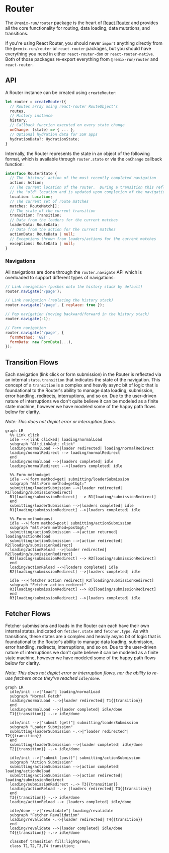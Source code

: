 # Router

The `@remix-run/router` package is the heart of [React Router](https://github.com/remix-run/react-router) and provides all the core functionality for routing, data loading, data mutations,
and transitions.

If you're using React Router, you should never `import` anything directly from
the `@remix-run/router` or `react-router` packages, but you should have everything
you need in either `react-router-dom` or `react-router-native`. Both of those
packages re-export everything from `@remix-run/router` and `react-router`.

## API

A Router instance can be created using `createRouter`:

```js
let router = createRouter({
  // Routes array using react-router RouteObject's
  routes,
  // History instance
  history,
  // Callback function executed on every state change
  onChange: (state) => { ... },
  // Optional hydration data for SSR apps
  hydrationData?: HydrationState;
}
```

Internally, the Router represents the state in an object of the following format, which is available through `router.state` or via the `onChange` callback function:

```ts
interface RouterState {
  // The `history` action of the most recently completed navigation
  action: Action;
  // The current location of the router.  During a transition this reflects
  // the "old" location and is updated upon completion of the navigation
  location: Location;
  // The current set of route matches
  matches: RouteMatch[];
  // The state of the current transition
  transition: Transition;
  // Data from the loaders for the current matches
  loaderData: RouteData;
  // Data from the action for the current matches
  actionData: RouteData | null;
  // Exceptions thrown from loaders/actions for the current matches
  exceptions: RouteData | null;
}
```

### Navigations

All navigations are done through the `router.navigate` API which is overloaded to support different types of navigations:

```js
// Link navigation (pushes onto the history stack by default)
router.navigate('/page');

// Link navigation (replacing the history stack)
router.navigate('/page', { replace: true });

// Pop navigation (moving backward/forward in the history stack)
router.navigate(-1);

// Form navigation
router.navigate('/page', {
  formMethod: 'GET',
  formData: new FormData(...),
});
```

## Transition Flows

Each navigation (link click or form submission) in the Router is reflected via an internal `state.transition` that indicates the state of the navigation. This concept of a `transition` is a complex and heavily async bit of logic that is foundational to the Router's ability to manage data loading, submission, error handling, redirects, interruptions, and so on. Due to the user-driven nature of interruptions we don't quite believe it can be modeled as a finite state machine, however we have modeled some of the happy path flows below for clarity.

_Note: This does not depict error or interruption flows._

```mermaid
graph LR
  %% Link click
  idle -->|link clicked| loading/normalLoad
  subgraph "&lt;Link&gt; click"
  loading/normalLoad -->|loader redirected| loading/normalRedirect
  loading/normalRedirect --> loading/normalRedirect
  end
  loading/normalLoad -->|loaders completed| idle
  loading/normalRedirect -->|loaders completed| idle

  %% Form method=get
  idle -->|form method=get| submitting/loaderSubmission
  subgraph "&lt;Form method=get&gt;"
  submitting/loaderSubmission -->|loader redirected| R1[loading/submissionRedirect]
  R1[loading/submissionRedirect] --> R1[loading/submissionRedirect]
  end
  submitting/loaderSubmission -->|loaders completed| idle
  R1[loading/submissionRedirect] -->|loaders completed| idle

  %% Form method=post
  idle -->|form method=post| submitting/actionSubmission
  subgraph "&lt;Form method=post&gt;"
  submitting/actionSubmission -->|action returned| loading/actionReload
  submitting/actionSubmission -->|action redirected| R2[loading/submissionRedirect]
  loading/actionReload -->|loader redirected| R2[loading/submissionRedirect]
  R2[loading/submissionRedirect] --> R2[loading/submissionRedirect]
  end
  loading/actionReload -->|loaders completed| idle
  R2[loading/submissionRedirect] -->|loaders completed| idle

  idle -->|fetcher action redirect| R3[loading/submissionRedirect]
  subgraph "Fetcher action redirect"
  R3[loading/submissionRedirect] --> R3[loading/submissionRedirect]
  end
  R3[loading/submissionRedirect] -->|loaders completed| idle
```

## Fetcher Flows

Fetcher submissions and loads in the Router can each have their own internal states, indicated on `fetcher.state` and `fetcher.type`. As with transitions, these states are a complex and heavily async bit of logic that is foundational to the Router's ability to manage data loading, submission, error handling, redirects, interruptions, and so on. Due to the user-driven nature of interruptions we don't quite believe it can be modeled as a finite state machine, however we have modeled some of the happy path flows below for clarity.

_Note: This does not depict error or interruption flows, nor the ability to re-use fetchers once they've reached `idle/done`._

```mermaid
graph LR
  idle/init -->|"load"| loading/normalLoad
  subgraph "Normal Fetch"
  loading/normalLoad -.->|loader redirected| T1{{transition}}
  end
  loading/normalLoad -->|loader completed| idle/done
  T1{{transition}} -.-> idle/done

  idle/init -->|"submit (get)"| submitting/loaderSubmission
  subgraph "Loader Submission"
  submitting/loaderSubmission -.->|"loader redirected"| T2{{transition}}
  end
  submitting/loaderSubmission -->|loader completed| idle/done
  T2{{transition}} -.-> idle/done

  idle/init -->|"submit (post)"| submitting/actionSubmission
  subgraph "Action Submission"
  submitting/actionSubmission -->|action completed| loading/actionReload
  submitting/actionSubmission -->|action redirected| loading/submissionRedirect
  loading/submissionRedirect -.-> T3{{transition}}
  loading/actionReload -.-> |loaders redirected| T3{{transition}}
  end
  T3{{transition}} -.-> idle/done
  loading/actionReload --> |loaders completed| idle/done

  idle/done -->|"revalidate"| loading/revalidate
  subgraph "Fetcher Revalidation"
  loading/revalidate -.->|loader redirected| T4{{transition}}
  end
  loading/revalidate -->|loader completed| idle/done
  T4{{transition}} -.-> idle/done

  classDef transition fill:lightgreen;
  class T1,T2,T3,T4 transition;
```

